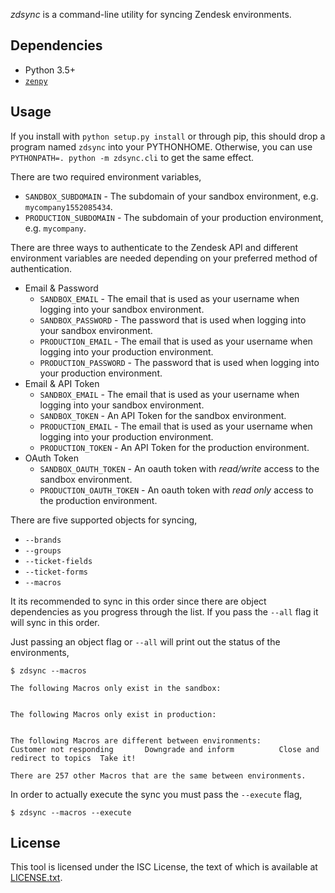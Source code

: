 *zdsync* is a command-line utility for syncing Zendesk environments.

## Dependencies

 - Python 3.5+
 - [`zenpy`](https://github.com/facetoe/zenpy)

## Usage

If you install with `python setup.py install` or through pip, this should drop a program named `zdsync` into your PYTHONHOME. Otherwise, you can use `PYTHONPATH=. python -m zdsync.cli` to get the same effect.

There are two required environment variables,

 * `SANDBOX_SUBDOMAIN` - The subdomain of your sandbox environment, e.g. `mycompany1552085434`.
 * `PRODUCTION_SUBDOMAIN` - The subdomain of your production environment, e.g. `mycompany`.

There are three ways to authenticate to the Zendesk API and different environment variables are needed depending on your preferred method of authentication.

 * Email & Password
   * `SANDBOX_EMAIL` - The email that is used as your username when logging into your sandbox environment.
   * `SANDBOX_PASSWORD` - The password that is used when logging into your sandbox environment.
   * `PRODUCTION_EMAIL` - The email that is used as your username when logging into your production environment.
   * `PRODUCTION_PASSWORD` - The password that is used when logging into your production environment.
 * Email & API Token
   * `SANDBOX_EMAIL` - The email that is used as your username when logging into your sandbox environment.
   * `SANDBOX_TOKEN` - An API Token for the sandbox environment.
   * `PRODUCTION_EMAIL` - The email that is used as your username when logging into your production environment.
   * `PRODUCTION_TOKEN` - An API Token for the production environment.
 * OAuth Token
   * `SANDBOX_OAUTH_TOKEN` - An oauth token with _read/write_ access to the sandbox environment.
   * `PRODUCTION_OAUTH_TOKEN` - An oauth token with _read only_ access to the production environment.

There are five supported objects for syncing,

 * `--brands`
 * `--groups`
 * `--ticket-fields`
 * `--ticket-forms`
 * `--macros`

It its recommended to sync in this order since there are object dependencies as you progress through the list. If you pass the `--all` flag it will sync in this order.

Just passing an object flag or `--all` will print out the status of the environments,

```
$ zdsync --macros

The following Macros only exist in the sandbox:


The following Macros only exist in production:


The following Macros are different between environments:
Customer not responding       Downgrade and inform          Close and redirect to topics  Take it!

There are 257 other Macros that are the same between environments.
```

In order to actually execute the sync you must pass the `--execute` flag,

```
$ zdsync --macros --execute
```

## License

This tool is licensed under the ISC License, the text of which is available at [LICENSE.txt](LICENSE.txt).

